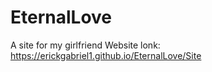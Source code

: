 # EternalLove
A site for my girlfriend
Website lonk: https://erickgabriel1.github.io/EternalLove/Site
